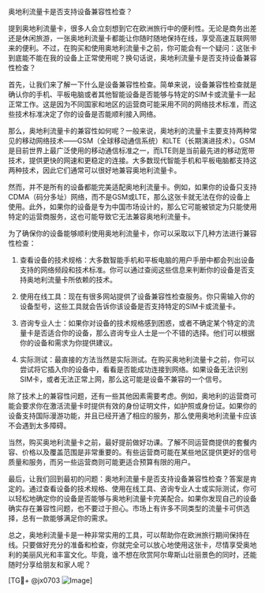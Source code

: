 奥地利流量卡是否支持设备兼容性检查？

提到奥地利流量卡，很多人会立刻想到它在欧洲旅行中的便利性。无论是商务出差还是休闲旅游，一张奥地利流量卡都能让你随时随地保持在线，享受高速互联网带来的便利。不过，在购买和使用奥地利流量卡之前，你可能会有一个疑问：这张卡到底能不能在我的设备上正常使用呢？换句话说，奥地利流量卡是否支持设备兼容性检查？

首先，让我们来了解一下什么是设备兼容性检查。简单来说，设备兼容性检查就是确认你的手机、平板电脑或者其他智能设备是否能够与特定的SIM卡或流量卡一起正常工作。这是因为不同国家和地区的运营商可能采用不同的网络技术标准，而这些技术标准决定了你的设备是否能顺利接入网络。

那么，奥地利流量卡的兼容性如何呢？一般来说，奥地利的流量卡主要支持两种常见的移动网络技术——GSM（全球移动通信系统）和LTE（长期演进技术）。GSM是目前世界上最广泛使用的移动通信标准之一，而LTE则是当前最先进的移动宽带技术，提供更快的网速和更稳定的连接。大多数现代智能手机和平板电脑都支持这两种技术，因此它们通常可以很好地兼容奥地利流量卡。

然而，并不是所有的设备都能完美适配奥地利流量卡。例如，如果你的设备只支持CDMA（码分多址）网络，而不是GSM或LTE，那么这张卡就无法在你的设备上使用。此外，如果你的设备是专为中国市场设计的，那么它可能被锁定为只能使用特定的运营商服务，这也可能导致它无法兼容奥地利流量卡。

为了确保你的设备能够顺利使用奥地利流量卡，你可以采取以下几种方法进行兼容性检查：

1. 查看设备的技术规格：大多数智能手机和平板电脑的用户手册中都会列出设备支持的网络频段和技术标准。你可以通过查阅这些信息来判断你的设备是否支持奥地利流量卡所依赖的技术。

2. 使用在线工具：现在有很多网站提供了设备兼容性检查服务。你只需输入你的设备型号，这些工具就会告诉你该设备是否支持特定的SIM卡或流量卡。

3. 咨询专业人士：如果你对设备的技术规格感到困惑，或者不确定某个特定的流量卡是否适合你的设备，那么咨询专业人士是一个不错的选择。他们可以根据你的设备和需求为你提供建议。

4. 实际测试：最直接的方法当然是实际测试。在购买奥地利流量卡之前，你可以尝试将它插入你的设备中，看看是否能成功连接到网络。如果设备无法识别SIM卡，或者无法正常上网，那么这可能是设备不兼容的一个信号。

除了技术上的兼容性问题，还有一些其他因素需要考虑。例如，奥地利的运营商可能会要求你在激活流量卡时提供有效的身份证明文件，如护照或身份证。如果你的设备支持国际漫游功能，并且已经开通了相应的服务，那么使用奥地利流量卡应该不会遇到太多障碍。

当然，购买奥地利流量卡之前，最好提前做好功课。了解不同运营商提供的套餐内容、价格以及覆盖范围是非常重要的。有些运营商可能在某些地区提供更好的信号质量和服务，而另一些运营商则可能更适合预算有限的用户。

最后，让我们回到最初的问题：奥地利流量卡是否支持设备兼容性检查？答案是肯定的。通过查看设备的技术规格、使用在线工具、咨询专业人士或实际测试，你可以轻松地确定你的设备是否能够与奥地利流量卡完美配合。如果你发现自己的设备确实存在兼容性问题，也不要过于担心。市场上有许多不同类型的流量卡可供选择，总有一款能够满足你的需求。

总之，奥地利流量卡是一种非常实用的工具，可以帮助你在欧洲旅行期间保持在线。只要做好充分的准备和检查，你就完全可以放心地使用这张卡，尽情享受奥地利的美丽风光和丰富文化。毕竟，谁不想在欣赏阿尔卑斯山壮丽景色的同时，还能随时分享给朋友和家人呢？

[TG💪+ @jx0703 ![Image](https://github.com/user-attachments/assets/dbca1d08-cadb-493c-b0ec-ad6f7a83f270)]